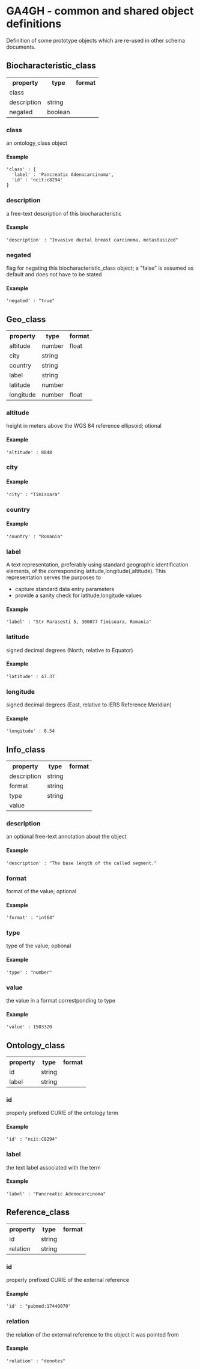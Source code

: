 # GA4GH - common and shared object definitions
  

Definition of some prototype objects which are re-used in other schema documents.

## Biocharacteristic_class

<table>
<tr>
  <th>property</th>
  <th>type</th>
  <th>format</th>
</tr>
<tr>
  <td>class</td>
  <td></td>
  <td></td>
</tr>
<tr>
  <td>description</td>
  <td>string</td>
  <td></td>
</tr>
<tr>
  <td>negated</td>
  <td>boolean</td>
  <td></td>
</tr>
</table>

### class

an ontology_class object

#### Example

```
'class' : {
  'label' : 'Pancreatic Adenocarcinoma',
  'id' : 'ncit:c8294'
}
```
### description

a free-text description of this biocharacteristic

#### Example

```
'description' : "Invasive ductal breast carcinoma, metastasized"
```
### negated

flag for negating this biocharacteristic_class object; a "false" is assumed as default and does not have to be stated

#### Example

```
'negated' : "true"
```
## Geo_class

<table>
<tr>
  <th>property</th>
  <th>type</th>
  <th>format</th>
</tr>
<tr>
  <td>altitude</td>
  <td>number</td>
  <td>float</td>
</tr>
<tr>
  <td>city</td>
  <td>string</td>
  <td></td>
</tr>
<tr>
  <td>country</td>
  <td>string</td>
  <td></td>
</tr>
<tr>
  <td>label</td>
  <td>string</td>
  <td></td>
</tr>
<tr>
  <td>latitude</td>
  <td>number</td>
  <td></td>
</tr>
<tr>
  <td>longitude</td>
  <td>number</td>
  <td>float</td>
</tr>
</table>

### altitude

height in meters above the WGS 84 reference ellipsoid; otional

#### Example

```
'altitude' : 8848
```
### city



#### Example

```
'city' : "Timisoara"
```
### country



#### Example

```
'country' : "Romania"
```
### label

A text representation, preferably using standard geographic identification elements, of the corresponding latitude,longitude(,altitude). This representation serves the purposes to
  - capture standard data entry parameters
  - provide a sanity check for latitude,longitude values


#### Example

```
'label' : "Str Marasesti 5, 300077 Timisoara, Romania"
```
### latitude

signed decimal degrees (North, relative to Equator)

#### Example

```
'latitude' : 47.37
```
### longitude

signed decimal degrees (East, relative to IERS Reference Meridian)

#### Example

```
'longitude' : 8.54
```
## Info_class

<table>
<tr>
  <th>property</th>
  <th>type</th>
  <th>format</th>
</tr>
<tr>
  <td>description</td>
  <td>string</td>
  <td></td>
</tr>
<tr>
  <td>format</td>
  <td>string</td>
  <td></td>
</tr>
<tr>
  <td>type</td>
  <td>string</td>
  <td></td>
</tr>
<tr>
  <td>value</td>
  <td></td>
  <td></td>
</tr>
</table>

### description

an optional free-text annotation about the object

#### Example

```
'description' : "The base length of the called segment."
```
### format

format of the value; optional

#### Example

```
'format' : "int64"
```
### type

type of the value; optional

#### Example

```
'type' : "number"
```
### value

the value in a format correstponding to type

#### Example

```
'value' : 1503320
```
## Ontology_class

<table>
<tr>
  <th>property</th>
  <th>type</th>
  <th>format</th>
</tr>
<tr>
  <td>id</td>
  <td>string</td>
  <td></td>
</tr>
<tr>
  <td>label</td>
  <td>string</td>
  <td></td>
</tr>
</table>

### id

properly prefixed CURIE of the ontology term

#### Example

```
'id' : "ncit:C8294"
```
### label

the text label associated with the term

#### Example

```
'label' : "Pancreatic Adenocarcinoma"
```
## Reference_class

<table>
<tr>
  <th>property</th>
  <th>type</th>
  <th>format</th>
</tr>
<tr>
  <td>id</td>
  <td>string</td>
  <td></td>
</tr>
<tr>
  <td>relation</td>
  <td>string</td>
  <td></td>
</tr>
</table>

### id

properly prefixed CURIE of the external reference

#### Example

```
'id' : "pubmed:17440070"
```
### relation

the relation of the external reference to the object it was pointed from

#### Example

```
'relation' : "denotes"
```
